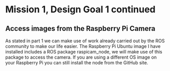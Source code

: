# Mission 1, Design Goal 1 continued
## Access images from the Raspberry Pi Camera
As stated in part 1 we can make use of work already carried out by the ROS community to make our life easier. The Raspberry Pi Ubuntu image I have installed includes a ROS package raspicam_node, we will make use of this package to access the camera. If you are using a different OS image on your Raspberry Pi you can still install the node from the GitHub site.
